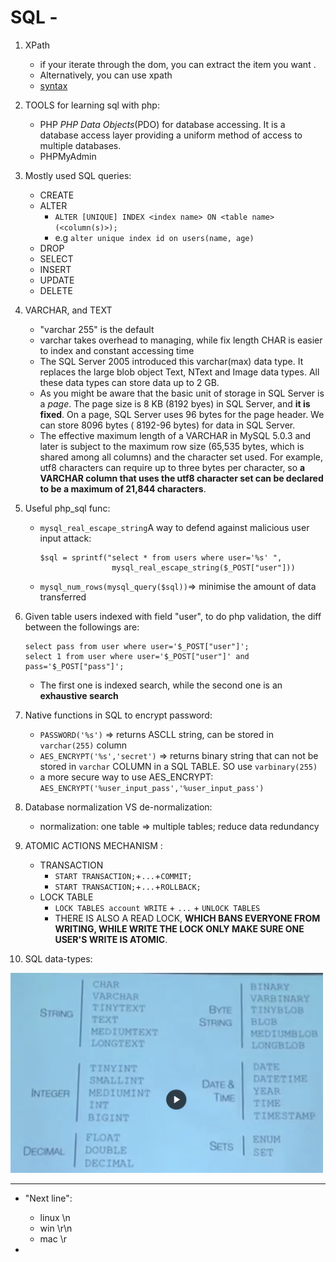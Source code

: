 # SQL -

1. XPath
    - if your iterate through the dom, you can extract the item you want .
    - Alternatively, you can use xpath
    - [syntax](https://www.w3school.com.cn/xpath/xpath_syntax.asp)


2. TOOLS for learning sql with php:
    - PHP _PHP Data Objects_(PDO) for database accessing.
    It is a database access layer providing a uniform method of access
    to multiple databases.
    - PHPMyAdmin

3. Mostly used SQL queries:
    - CREATE
    - ALTER
        - `ALTER [UNIQUE] INDEX <index name> ON <table name> (<column(s)>);`
        - e.g `alter unique index id on users(name, age)`
    - DROP
    - SELECT
    - INSERT
    - UPDATE
    - DELETE

4. VARCHAR,  and TEXT
    - "varchar 255" is the default
    - varchar takes overhead to managing, while fix length CHAR is easier to index and constant accessing time
    - The SQL Server 2005 introduced this varchar(max) data type.
    It replaces the large blob object Text, NText and Image data types.
    All these data types can store data up to 2 GB.
    - As you might be aware that the basic unit of storage in SQL Server
    is a _page_. The page size is 8 KB (8192 byes) in SQL Server,
    and __it is fixed__. On a page, SQL Server uses 96 bytes for the page
    header. We can store 8096 bytes ( 8192-96 bytes) for data in SQL Server.
    - The effective maximum length of a VARCHAR in MySQL 5.0.3
    and later is subject to the maximum row size (65,535 bytes,
    which is shared among all columns) and the character set used.
    For example, utf8 characters can require up to three bytes per character,
    so __a VARCHAR column that uses the utf8 character set can be declared to be
    a maximum of 21,844 characters__.

5. Useful php_sql func:
    - `mysql_real_escape_string`A way to defend against malicious user input attack:
        ```
        $sql = sprintf("select * from users where user='%s' ",
                        mysql_real_escape_string($_POST["user"]))
        ```
    - `mysql_num_rows(mysql_query($sql))`=> minimise the amount of data transferred

6. Given table users indexed with field "user", to do php validation,
the diff between the followings are:
    ```
    select pass from user where user='$_POST["user"]';
    select 1 from user where user='$_POST["user"]' and pass='$_POST["pass"]';
    ```
    - The first one is indexed search, while the second one is an __exhaustive search__

7. Native functions in SQL to encrypt password:
    - `PASSWORD('%s')` => returns ASCLL string, can be stored in `varchar(255)` column
    - `AES_ENCRYPT('%s','secret')` => returns binary string that can
    not be stored in `varchar` COLUMN in a SQL TABLE. SO use `varbinary(255)`
    - a more secure way to use AES_ENCRYPT: `AES_ENCRYPT('%user_input_pass','%user_input_pass')`

8. Database normalization VS de-normalization:
    - normalization: one table => multiple tables; reduce data redundancy

9. ATOMIC ACTIONS MECHANISM :
    - TRANSACTION
        - `START TRANSACTION;`+`...`+`COMMIT;`
        - `START TRANSACTION;`+`...`+`ROLLBACK;`
    - LOCK TABLE
        - `LOCK TABLES account WRITE` + `...` + `UNLOCK TABLES`
        - THERE IS ALSO A READ LOCK, __WHICH BANS EVERYONE FROM WRITING, WHILE
        WRITE THE LOCK ONLY MAKE SURE ONE USER'S WRITE IS ATOMIC__.

10. SQL data-types:
<img src="./SQL_DT.png" width=500 alt="SQL_DT.png">

---
* "Next line":
    - linux \n
    - win \r\n
    - mac \r

*
